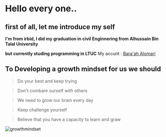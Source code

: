 # Hello every one..

## first of all, let me introduce my self

**I'm from irbid, I did my graduation in civil Enginnering from Alhussain Bin Talal University**

**but currently studing programming in LTUC**
My accunt : 
[Bara'ah Alomari](https://github.com/baraahalomari)

## To Developing a growth mindset for us we should

>  Do your best and keep trying  

>  Don't combare ourself with others 

>  We need to grow our brain every day

>  Keep challenge yourself

>  Believe that you have a capacity to learn and graw

![growthmindset](https://storage.googleapis.com/proudcity/elgl/uploads/2020/08/growth-mindset-brain-300x190.png)

















































